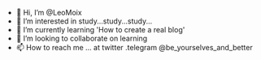 - 👋 Hi, I’m @LeoMoix
- 👀 I’m interested in study...study...study...
- 🌱 I’m currently learning 'How to create a real blog'
- 💞️ I’m looking to collaborate on learning
- 📫 How to reach me ... at twitter .telegram @be_yourselves_and_better

<!---
LeoMoix/LeoMoix is a ✨ special ✨ repository because its `README.md` (this file) appears on your GitHub profile.
You can click the Preview link to take a look at your changes.
--->
